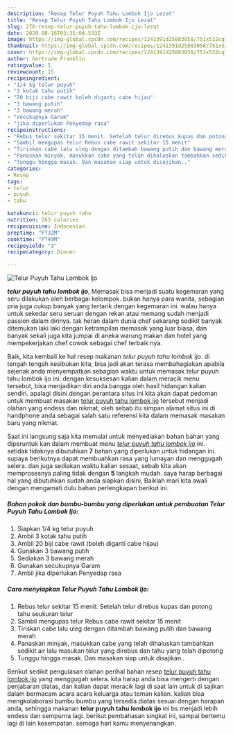 ```yaml
---
description: "Resep Telur Puyuh Tahu Lombok Ijo Lezat"
title: "Resep Telur Puyuh Tahu Lombok Ijo Lezat"
slug: 276-resep-telur-puyuh-tahu-lombok-ijo-lezat
date: 2020-08-16T03:35:04.533Z
image: https://img-global.cpcdn.com/recipes/1241391d25883058/751x532cq70/telur-puyuh-tahu-lombok-ijo-foto-resep-utama.jpg
thumbnail: https://img-global.cpcdn.com/recipes/1241391d25883058/751x532cq70/telur-puyuh-tahu-lombok-ijo-foto-resep-utama.jpg
cover: https://img-global.cpcdn.com/recipes/1241391d25883058/751x532cq70/telur-puyuh-tahu-lombok-ijo-foto-resep-utama.jpg
author: Gertrude Franklin
ratingvalue: 5
reviewcount: 15
recipeingredient:
- "1/4 kg telur puyuh"
- "3 kotak tahu putih"
- "20 biji cabe rawit boleh diganti cabe hijau"
- "3 bawang putih"
- "3 bawang merah"
- "secukupnya Garam"
- "jika diperlukan Penyedap rasa"
recipeinstructions:
- "Rebus telur sekitar 15 menit. Setelah telur direbus kupas dan potong tahu seukuran telur"
- "Sambil mengupas telur Rebus cabe rawit sekitar 15 menit"
- "Tiriskan cabe lalu uleg dengan ditambah bawang putih dan bawang merah"
- "Panaskan minyak, masukkan cabe yang telah dihaluskan tambahkan sedikit air lalu masukan telur yang direbus dan tahu yang telah dipotong"
- "Tunggu hingga masak. Dan masakan siap untuk disajikan.."
categories:
- Resep
tags:
- telur
- puyuh
- tahu

katakunci: telur puyuh tahu 
nutrition: 263 calories
recipecuisine: Indonesian
preptime: "PT32M"
cooktime: "PT49M"
recipeyield: "3"
recipecategory: Dinner

---
```



![Telur Puyuh Tahu Lombok Ijo](https://img-global.cpcdn.com/recipes/1241391d25883058/751x532cq70/telur-puyuh-tahu-lombok-ijo-foto-resep-utama.jpg)

<b><i>telur puyuh tahu lombok ijo</i></b>, Memasak bisa menjadi suatu kegemaran yang seru dilakukan oleh berbagai kelompok. bukan hanya para wanita, sebagian pria juga cukup banyak yang tertarik dengan kegemaran ini. walau hanya untuk sekedar seru seruan dengan rekan atau memang sudah menjadi passion dalam dirinya. tak heran dalam dunia chef sekarang sedikit banyak ditemukan laki laki dengan ketrampilan memasak yang luar biasa, dan banyak sekali juga kita jumpai di aneka warung makan dan hotel yang mempekerjakan chef cowok sebagai chef terbaik nya.

Baik, kita kembali ke hal resep makanan <i>telur puyuh tahu lombok ijo</i>. di tengah tengah kesibukan kita, bisa jadi akan terasa membahagiakan apabila sejenak anda menyempatkan sebagian waktu untuk memasak telur puyuh tahu lombok ijo ini. dengan kesuksesan kalian dalam meracik menu tersebut, bisa menjadikan diri anda bangga oleh hasil hidangan kalian sendiri. apalagi disini dengan perantara situs ini kita akan dapat pedoman untuk membuat masakan <u>telur puyuh tahu lombok ijo</u> tersebut menjadi olahan yang endess dan nikmat, oleh sebab itu simpan alamat situs ini di handphone anda sebagai salah satu referensi kita dalam memasak masakan baru yang nikmat.




Saat ini langsung saja kita memulai untuk menyediakan bahan bahan yang diperuntuk kan dalam membuat menu <u><i>telur puyuh tahu lombok ijo</i></u> ini. setidak tidaknya dibutuhkan <b>7</b> bahan yang diperlukan untuk hidangan ini. supaya berikutnya dapat membuahkan rasa yang lumayan dan menggugah selera. dan juga sediakan waktu kalian sesaat, sebab kita akan memprosesnya paling tidak dengan <b>5</b> langkah mudah. saya harap berbagai hal yang dibutuhkan sudah anda siapkan disini, Baiklah mari kita awali dengan mengamati dulu bahan perlengkapan berikut ini.

<!--inarticleads1-->

##### Bahan pokok dan bumbu-bumbu yang diperlukan untuk pembuatan Telur Puyuh Tahu Lombok Ijo:

1. Siapkan 1/4 kg telur puyuh
1. Ambil 3 kotak tahu putih
1. Ambil 20 biji cabe rawit (boleh diganti cabe hijau)
1. Gunakan 3 bawang putih
1. Sediakan 3 bawang merah
1. Gunakan secukupnya Garam
1. Ambil jika diperlukan Penyedap rasa




<!--inarticleads2-->

##### Cara menyiapkan Telur Puyuh Tahu Lombok Ijo:

1. Rebus telur sekitar 15 menit. Setelah telur direbus kupas dan potong tahu seukuran telur
1. Sambil mengupas telur Rebus cabe rawit sekitar 15 menit
1. Tiriskan cabe lalu uleg dengan ditambah bawang putih dan bawang merah
1. Panaskan minyak, masukkan cabe yang telah dihaluskan tambahkan sedikit air lalu masukan telur yang direbus dan tahu yang telah dipotong
1. Tunggu hingga masak. Dan masakan siap untuk disajikan..




Berikut sedikit pengulasan olahan perihal bahan resep <u>telur puyuh tahu lombok ijo</u> yang menggugah selera. kita harap anda bisa mengerti dengan penjabaran diatas, dan kalian dapat meracik lagi di saat lain untuk di sajikan dalam bermacam acara acara keluarga atau teman kalian. kalian bisa mengkolaborasi bumbu bumbu yang tersedia diatas sesuai dengan harapan anda, sehingga makanan <b>telur puyuh tahu lombok ijo</b> ini bs menjadi lebih endess dan sempurna lagi. berikut pembahasan singkat ini, sampai bertemu lagi di lain kesempatan. semoga hari kamu menyenangkan.
